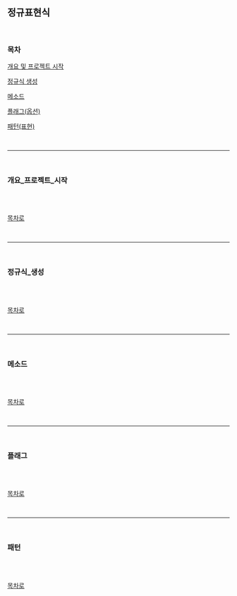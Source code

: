 ## 정규표현식

<br />

### 목차

[개요 및 프로젝트 시작](#개요_프로젝트_시작)

[정규식 생성](#정규식_생성)

[메소드](#메소드)

[플래그(옵션)](#플래그)

[패턴(표현)](#패턴)

<br />

---

<br />

### 개요_프로젝트_시작

<br />



<br />

[목차로](#목차)

<br />

---

<br />

### 정규식_생성

<br />



<br />

[목차로](#목차)

<br />

---

<br />

### 메소드

<br />



<br />

[목차로](#목차)

<br />

---

<br />

### 플래그

<br />



<br />

[목차로](#목차)

<br />

---

<br />

### 패턴

<br />



<br />

[목차로](#목차)

<br />
